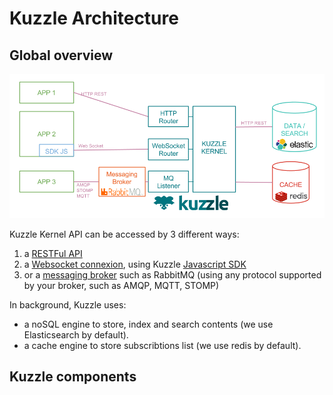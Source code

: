 # Kuzzle Architecture

## Global overview

![archi_fonctionnal](images/kuzzle_functional_architecture.png)

Kuzzle Kernel API can be accessed by 3 different ways:
1. a [RESTFul API](api-specifications.md#REST)
2. a [Websocket connexion](api-specifications.md#Websocket), using Kuzzle [Javascript SDK](https://stash.kaliop.net/projects/LABS/repos/kuzzle-sdk-js)
3. or a [messaging broker](api-specifications.md#AMQP-STOMP-MQTT) such as RabbitMQ (using any protocol supported by your broker, such as AMQP, MQTT, STOMP)

In background, Kuzzle uses:
* a noSQL engine to store, index and search contents (we use Elasticsearch by default).
* a cache engine to store subscribtions list (we use redis by default).

## Kuzzle components

